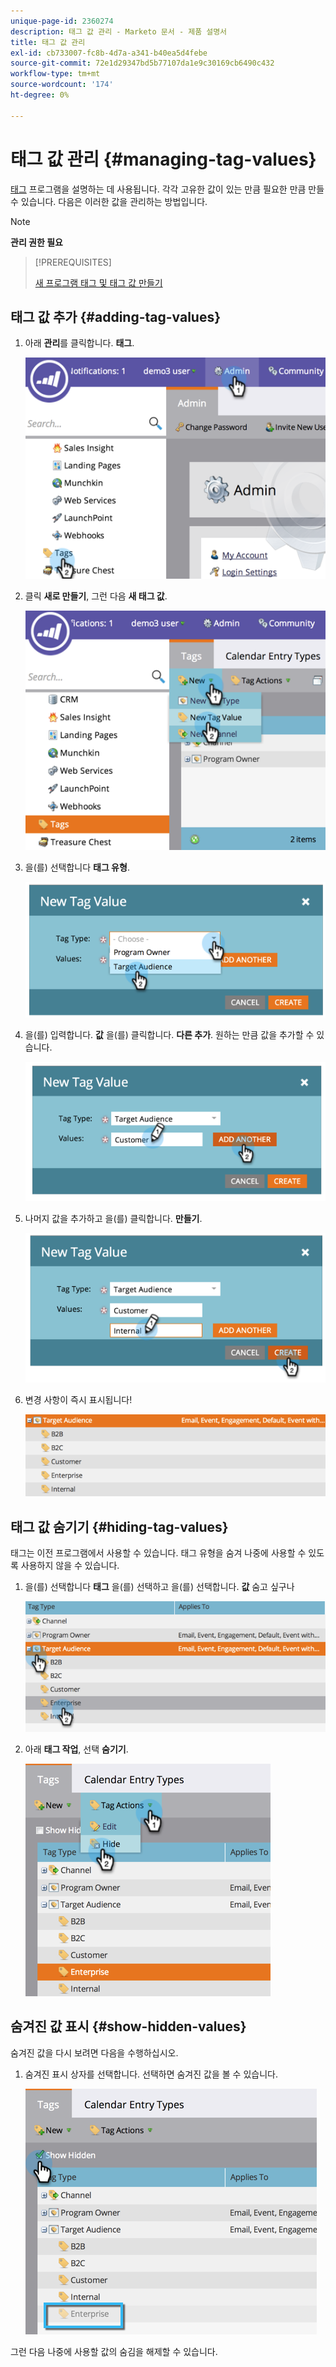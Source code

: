 ```yaml
---
unique-page-id: 2360274
description: 태그 값 관리 - Marketo 문서 - 제품 설명서
title: 태그 값 관리
exl-id: cb733007-fc8b-4d7a-a341-b40ea5d4febe
source-git-commit: 72e1d29347bd5b77107da1e9c30169cb6490c432
workflow-type: tm+mt
source-wordcount: '174'
ht-degree: 0%

---
```


# 태그 값 관리 {#managing-tag-values}

[태그](/help/marketo/product-docs/core-marketo-concepts/programs/working-with-programs/understanding-tags.md) 프로그램을 설명하는 데 사용됩니다. 각각 고유한 값이 있는 만큼 필요한 만큼 만들 수 있습니다. 다음은 이러한 값을 관리하는 방법입니다.

>[!NOTE]
>
>**관리 권한 필요**

>[!PREREQUISITES]
>
>[새 프로그램 태그 및 태그 값 만들기](/help/marketo/product-docs/administration/tags/create-a-new-program-tag-and-tag-values.md)

## 태그 값 추가 {#adding-tag-values}

1. 아래 **관리**&#x200B;를 클릭합니다. **태그**.

   ![](assets/image2014-9-24-12-3a24-3a55.png)

1. 클릭 **새로 만들기**, 그런 다음 **새 태그 값**.

   ![](assets/image2014-9-24-12-3a25-3a23.png)

1. 을(를) 선택합니다 **태그 유형**.

   ![](assets/image2014-9-24-12-3a26-3a2.png)

1. 을(를) 입력합니다. **값** 을(를) 클릭합니다. **다른 추가**. 원하는 만큼 값을 추가할 수 있습니다.

   ![](assets/image2014-9-24-12-3a26-3a27.png)

1. 나머지 값을 추가하고 을(를) 클릭합니다. **만들기**.

   ![](assets/image2014-9-24-12-3a26-3a55.png)

1. 변경 사항이 즉시 표시됩니다!

   ![](assets/image2014-9-24-12-3a27-3a34.png)

## 태그 값 숨기기 {#hiding-tag-values}

태그는 이전 프로그램에서 사용할 수 있습니다. 태그 유형을 숨겨 나중에 사용할 수 있도록 사용하지 않을 수 있습니다.

1. 을(를) 선택합니다 **태그** 을(를) 선택하고 을(를) 선택합니다. **값** 숨고 싶구나

   ![](assets/image2014-9-24-12-3a28-3a25.png)

1. 아래 **태그 작업**, 선택 **숨기기**.

   ![](assets/image2014-9-24-12-3a29-3a4.png)

## 숨겨진 값 표시 {#show-hidden-values}

숨겨진 값을 다시 보려면 다음을 수행하십시오.

1. 숨겨진 표시 상자를 선택합니다. 선택하면 숨겨진 값을 볼 수 있습니다.

   ![](assets/image2014-9-24-12-3a29-3a58.png)

그런 다음 나중에 사용할 값의 숨김을 해제할 수 있습니다.
